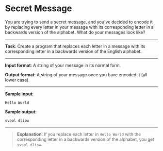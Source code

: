 # Secret Message

You are trying to send a secret message, and you've decided to encode it by replacing every letter in your message with its corresponding letter in a backwards version of the alphabet. What do your messages look like? 

---
 
**Task**: Create a program that replaces each letter in a message with its corresponding letter in a backwards version of the English alphabet. 
 
---

**Input format**: A string of your message in its normal form. 
 
**Output format**: A string of your message once you have encoded it (all lower case). 

---
 
**Sample input**: 
```
Hello World 
```

**Sample output**: 
```
svool dliow
```

---

>**Explanation**: If you replace each letter in `Hello World` with the corresponding letter in a backwards version of the alphabet, you get `svool dliow`.
